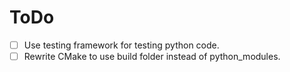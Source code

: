 # ToDo

- [ ] Use testing framework for testing python code.
- [ ] Rewrite CMake to use build folder instead of python_modules.
